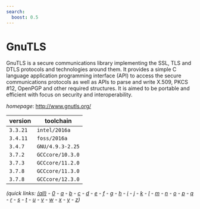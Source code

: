```yaml
---
search:
  boost: 0.5
---
```

# GnuTLS

GnuTLS is a secure communications library implementing the SSL, TLS  and DTLS protocols and technologies around them. It provides a simple  C language application programming interface (API) to access the secure  communications protocols as well as APIs to parse and write X.509, PKCS #12,  OpenPGP and other required structures. It is aimed to be portable  and efficient with focus on security and interoperability.

*homepage*: <http://www.gnutls.org/>

version | toolchain
--------|----------
``3.3.21`` | ``intel/2016a``
``3.4.11`` | ``foss/2016a``
``3.4.7`` | ``GNU/4.9.3-2.25``
``3.7.2`` | ``GCCcore/10.3.0``
``3.7.3`` | ``GCCcore/11.2.0``
``3.7.8`` | ``GCCcore/11.3.0``
``3.7.8`` | ``GCCcore/12.3.0``


*(quick links: [(all)](../index.md) - [0](../0/index.md) - [a](../a/index.md) - [b](../b/index.md) - [c](../c/index.md) - [d](../d/index.md) - [e](../e/index.md) - [f](../f/index.md) - [g](../g/index.md) - [h](../h/index.md) - [i](../i/index.md) - [j](../j/index.md) - [k](../k/index.md) - [l](../l/index.md) - [m](../m/index.md) - [n](../n/index.md) - [o](../o/index.md) - [p](../p/index.md) - [q](../q/index.md) - [r](../r/index.md) - [s](../s/index.md) - [t](../t/index.md) - [u](../u/index.md) - [v](../v/index.md) - [w](../w/index.md) - [x](../x/index.md) - [y](../y/index.md) - [z](../z/index.md))*

